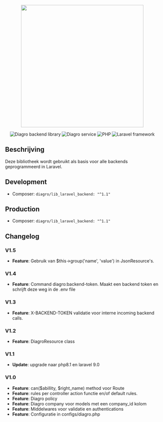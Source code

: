 <p align="center"><a href="https://www.diagro.be" target="_blank"><img src="https://diagro.be/assets/img/diagro-logo.svg" width="400"></a></p>

<p align="center">
<img src="https://img.shields.io/badge/project-lib_laravel_backend-yellowgreen" alt="Diagro backend library">
<img src="https://img.shields.io/badge/type-library-informational" alt="Diagro service">
<img src="https://img.shields.io/badge/php-8.1-blueviolet" alt="PHP">
<img src="https://img.shields.io/badge/laravel-9.0-red" alt="Laravel framework">
</p>

## Beschrijving

Deze bibliotheek wordt gebruikt als basis voor alle backends geprogrammeerd in Laravel.

## Development

* Composer: `diagro/lib_laravel_backend: "^1.1"`

## Production

* Composer: `diagro/lib_laravel_backend: "^1.1"`

## Changelog

### V1.5

* **Feature**: Gebruik van $this->group('name', 'value') in JsonResource's.

### V1.4

* **Feature**: Command diagro:backend-token. Maakt een backend token en schrijft deze weg in de .env file

### V1.3

* **Feature**: X-BACKEND-TOKEN validatie voor interne incoming backend calls.

### V1.2

* **Feature**: DiagroResource class

### V1.1

* **Update**: upgrade naar php8.1 en laravel 9.0

### V1.0

* **Feature**: can($abillity, $right_name) method voor Route
* **Feature**: rules per controller action functie en/of default rules.
* **Feature**: Diagro policy
* **Feature**: Diagro company voor models met een company_id kolom
* **Feature**: Middelwares voor validatie en authentications
* **Feature**: Configuratie in configs/diagro.php